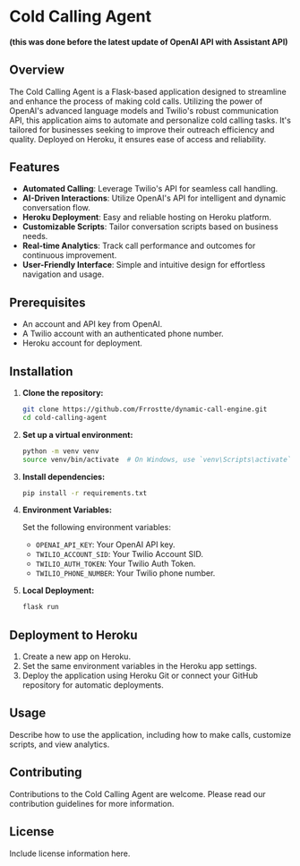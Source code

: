 # Cold Calling Agent 

#### (this was done before the latest update of OpenAI API with Assistant API)

## Overview

The Cold Calling Agent is a Flask-based application designed to streamline and enhance the process of making cold calls. Utilizing the power of OpenAI's advanced language models and Twilio's robust communication API, this application aims to automate and personalize cold calling tasks. It's tailored for businesses seeking to improve their outreach efficiency and quality. Deployed on Heroku, it ensures ease of access and reliability.

## Features

- **Automated Calling**: Leverage Twilio's API for seamless call handling.
- **AI-Driven Interactions**: Utilize OpenAI's API for intelligent and dynamic conversation flow.
- **Heroku Deployment**: Easy and reliable hosting on Heroku platform.
- **Customizable Scripts**: Tailor conversation scripts based on business needs.
- **Real-time Analytics**: Track call performance and outcomes for continuous improvement.
- **User-Friendly Interface**: Simple and intuitive design for effortless navigation and usage.

## Prerequisites

- An account and API key from OpenAI.
- A Twilio account with an authenticated phone number.
- Heroku account for deployment.

## Installation

1. **Clone the repository:**

   ```bash
   git clone https://github.com/Frrostte/dynamic-call-engine.git
   cd cold-calling-agent
   ```

2. **Set up a virtual environment:**

   ```bash
   python -m venv venv
   source venv/bin/activate  # On Windows, use `venv\Scripts\activate`
   ```

3. **Install dependencies:**

   ```bash
   pip install -r requirements.txt
   ```

4. **Environment Variables:**

   Set the following environment variables:
   - `OPENAI_API_KEY`: Your OpenAI API key.
   - `TWILIO_ACCOUNT_SID`: Your Twilio Account SID.
   - `TWILIO_AUTH_TOKEN`: Your Twilio Auth Token.
   - `TWILIO_PHONE_NUMBER`: Your Twilio phone number.

5. **Local Deployment:**

   ```bash
   flask run
   ```

## Deployment to Heroku

1. Create a new app on Heroku.
2. Set the same environment variables in the Heroku app settings.
3. Deploy the application using Heroku Git or connect your GitHub repository for automatic deployments.

## Usage

Describe how to use the application, including how to make calls, customize scripts, and view analytics.

## Contributing

Contributions to the Cold Calling Agent are welcome. Please read our contribution guidelines for more information.

## License

Include license information here.


